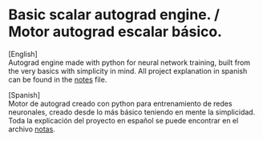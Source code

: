 <h1>Basic scalar autograd engine. / Motor autograd escalar básico.</h1>

[English]<br>
Autograd engine made with python for neural network training, built from the very basics with simplicity in mind.
All project explanation in spanish can be found in the [notes](./notebook/notes.ipynb) file.

[Spanish]<br>
Motor de autograd creado con python para entrenamiento de redes neuronales, creado desde lo más básico teniendo en mente la simplicidad.
Toda la explicación del proyecto en español se puede encontrar en el archivo [notas](./notebook/notes.ipynb).

